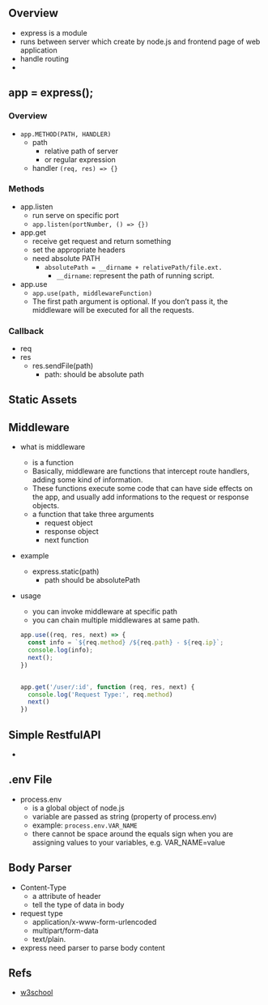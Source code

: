 ## Overview
  * express is a module
  * runs between server which create by node.js and frontend page of web application
  * handle routing
  *


## app = express();

### Overview
  * `app.METHOD(PATH, HANDLER)`
    * path
      * relative path of server
      * or regular expression
    * handler
      `(req, res) => {}`
### Methods
  * app.listen
    * run serve on specific port
    * `app.listen(portNumber, () => {})`
  * app.get
    * receive get request and return something
    * set the appropriate headers
    * need absolute PATH
      * `absolutePath = __dirname + relativePath/file.ext.`
        * `__dirname`: represent the path of running script.
  * app.use
    * `app.use(path, middlewareFunction)`
    * The first path argument is optional. If you don’t pass it, the middleware will be executed for all the requests.


### Callback
  * req
  * res
    * res.sendFile(path)
      * path: should be absolute path

## Static Assets

## Middleware
  * what is middleware
    * is a function
    * Basically, middleware are functions that intercept route handlers, adding some kind of information.
    * These functions execute some code that can have side effects on the app, and usually add informations to the request or response objects.
    * a function that take three arguments
      * request object
      * response object
      * next function
  * example
    * express.static(path)
      * path should be absolutePath
  * usage
    * you can invoke middleware at specific path
    * you can chain multiple middlewares at same path.

    ```js
    app.use((req, res, next) => {
      const info = `${req.method} /${req.path} - ${req.ip}`;
      console.log(info);
      next();
    })


    app.get('/user/:id', function (req, res, next) {
      console.log('Request Type:', req.method)
      next()
    })
    ```

## Simple RestfulAPI
  *

## .env File
* process.env
  * is a global object of node.js
  * variable are passed as string (property of process.env)
  * example: `process.env.VAR_NAME`
  * there cannot be space around the equals sign when you are assigning values to your variables, e.g. VAR_NAME=value

## Body Parser
* Content-Type
  * a attribute of header
  * tell the type of data in body
* request type
  * application/x-www-form-urlencoded
  * multipart/form-data
  * text/plain.
* express need parser to parse body content


## Refs
* [w3school](https://www.w3schools.com/nodejs/nodejs_uploadfiles.asp)
